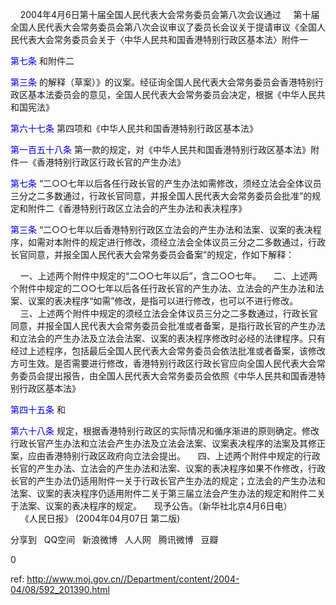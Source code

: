 
    2004年4月6日第十届全国人民代表大会常务委员会第八次会议通过
    第十届全国人民代表大会常务委员会第八次会议审议了委员长会议关于提请审议《全国人民代表大会常务委员会关于〈中华人民共和国香港特别行政区基本法〉附件一

<a style="color:blue" name="第七条">第七条</a>  和附件二

<a style="color:blue" name="第三条">第三条</a>  的解释（草案）》的议案。经征询全国人民代表大会常务委员会香港特别行政区基本法委员会的意见，全国人民代表大会常务委员会决定，根据《中华人民共和国宪法》

<a style="color:blue" name="第六十七条">第六十七条</a>  第四项和《中华人民共和国香港特别行政区基本法》

<a style="color:blue" name="第一百五十八条">第一百五十八条</a>  第一款的规定，对《中华人民共和国香港特别行政区基本法》附件一《香港特别行政区行政长官的产生办法》

<a style="color:blue" name="第七条">第七条</a>  “二○○七年以后各任行政长官的产生办法如需修改，须经立法会全体议员三分之二多数通过，行政长官同意，并报全国人民代表大会常务委员会批准”的规定和附件二《香港特别行政区立法会的产生办法和表决程序》

<a style="color:blue" name="第三条">第三条</a>  “二○○七年以后香港特别行政区立法会的产生办法和法案、议案的表决程序，如需对本附件的规定进行修改，须经立法会全体议员三分之二多数通过，行政长官同意，并报全国人民代表大会常务委员会备案”的规定，作如下解释：

    一、上述两个附件中规定的“二○○七年以后”，含二○○七年。
    二、上述两个附件中规定的二○○七年以后各任行政长官的产生办法、立法会的产生办法和法案、议案的表决程序“如需”修改，是指可以进行修改，也可以不进行修改。
    三、上述两个附件中规定的须经立法会全体议员三分之二多数通过，行政长官同意，并报全国人民代表大会常务委员会批准或者备案，是指行政长官的产生办法和立法会的产生办法及立法会法案、议案的表决程序修改时必经的法律程序。只有经过上述程序，包括最后全国人民代表大会常务委员会依法批准或者备案，该修改方可生效。是否需要进行修改，香港特别行政区行政长官应向全国人民代表大会常务委员会提出报告，由全国人民代表大会常务委员会依照《中华人民共和国香港特别行政区基本法》

<a style="color:blue" name="第四十五条">第四十五条</a>  和

<a style="color:blue" name="第六十八条">第六十八条</a>  规定，根据香港特别行政区的实际情况和循序渐进的原则确定。修改行政长官产生办法和立法会产生办法及立法会法案、议案表决程序的法案及其修正案，应由香港特别行政区政府向立法会提出。
    四、上述两个附件中规定的行政长官的产生办法、立法会的产生办法和法案、议案的表决程序如果不作修改，行政长官的产生办法仍适用附件一关于行政长官产生办法的规定；立法会的产生办法和法案、议案的表决程序仍适用附件二关于第三届立法会产生办法的规定和附件二关于法案、议案的表决程序的规定。
    现予公告。（新华社北京4月6日电）    
    《人民日报》 (2004年04月07日 第二版)


分享到  
       QQ空间  
       新浪微博  
       人人网  
       腾讯微博  
       豆瓣  
       
0






 ref: <http://www.moj.gov.cn//Department/content/2004-04/08/592_201390.html>